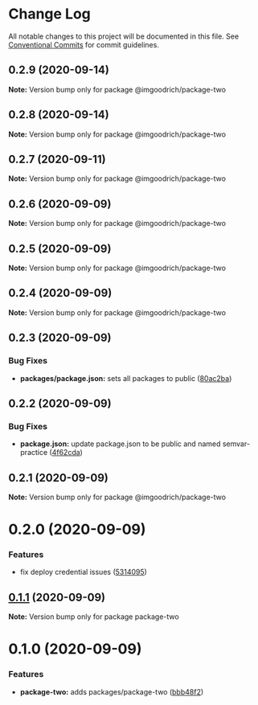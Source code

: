 # Change Log

All notable changes to this project will be documented in this file.
See [Conventional Commits](https://conventionalcommits.org) for commit guidelines.

## 0.2.9 (2020-09-14)

**Note:** Version bump only for package @imgoodrich/package-two





## 0.2.8 (2020-09-14)

**Note:** Version bump only for package @imgoodrich/package-two





## 0.2.7 (2020-09-11)

**Note:** Version bump only for package @imgoodrich/package-two





## 0.2.6 (2020-09-09)

**Note:** Version bump only for package @imgoodrich/package-two





## 0.2.5 (2020-09-09)

**Note:** Version bump only for package @imgoodrich/package-two





## 0.2.4 (2020-09-09)

**Note:** Version bump only for package @imgoodrich/package-two





## 0.2.3 (2020-09-09)


### Bug Fixes

* **packages/package.json:** sets all packages to public ([80ac2ba](https://github.com/LeeMellon/semver-practice/commit/80ac2ba3359f16b3219e07188177a42fabc0447d))





## 0.2.2 (2020-09-09)


### Bug Fixes

* **package.json:** update package.json to be public and named semvar-practice ([4f62cda](https://github.com/LeeMellon/semver-practice/commit/4f62cda6a54e49fbe20c1706f9334c76cbdecd83))





## 0.2.1 (2020-09-09)

**Note:** Version bump only for package @imgoodrich/package-two





# 0.2.0 (2020-09-09)


### Features

* fix deploy credential issues ([5314095](https://github.com/LeeMellon/semver-practice/commit/5314095da74e8b2d841e8c65f8a2b6c4e784a1d3))





## [0.1.1](https://github.com/LeeMellon/semver-practice/compare/package-two@0.1.0...package-two@0.1.1) (2020-09-09)

**Note:** Version bump only for package package-two





# 0.1.0 (2020-09-09)


### Features

* **package-two:** adds packages/package-two ([bbb48f2](https://github.com/LeeMellon/semver-practice/commit/bbb48f2eaaf1705e9fae2cd74b3913d2e2aacb56))
